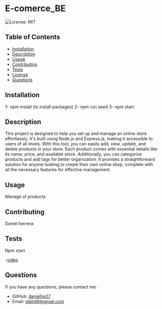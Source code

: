 # E-comerce_BE

![License: MIT](https://img.shields.io/badge/License-MIT-green.svg)


  ## Table of Contents
  - [Installation](#installation)
  - [Description](#Description)
  - [Usage](#usage)
  - [Contributing](#contributing)
  - [Tests](#tests)
  - [License](#license)
  - [Questions](#questions)

  ## Installation
  1- npm install (to install packages)
  2- npm run seed 
  3- npm start

  ## Description
  This project is designed to help you set up and manage an online store
  effortlessly. It's built using Node.js and Express.js, making it accessible to users of all levels. With this tool, 
  you can easily add, view, update, and delete products in your store. Each product comes with essential details like 
  its name, price, and available stock. Additionally, you can categorize products and add tags for better organization.
  It provides a straightforward solution for anyone looking to create their own online shop, complete with all the 
  necessary features for effective management.

  ## Usage
  Manage of products

  ## Contributing
  Daniel herrera

  ## Tests
  Npm start

  -[video](https://www.loom.com/share/d555ed09ef624fed8bc56b1427fb7557?sid=ad79afb3-2499-444b-9bf7-404e4e4e233f)
  
  ## Questions
  If you have any questions, please contact me:
  - GitHub: [danielhe27](https://github.com/danielhe27)
  - Email: jdah49@gmail.com
  
